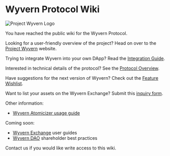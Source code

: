 # Wyvern Protocol Wiki

![Project Wyvern Logo](https://media.githubusercontent.com/media/ProjectWyvern/wyvern-branding/master/logo/logo-square-red-transparent-200x200.png?raw=true "Project Wyvern Logo")

You have reached the public wiki for the Wyvern Protocol.

Looking for a user-friendly overview of the project? Head on over to the [Project Wyvern](https://projectwyvern.com) website.

Trying to integrate Wyvern into your own DApp? Read the [Integration Guide](integration-guide).

Interested in technical details of the protocol? See the [Protocol Overview](protocol-overview).

Have suggestions for the next version of Wyvern? Check out the [Feature Wishlist](feature-wishlist).

Want to list your assets on the Wyvern Exchange? Submit this [inquiry form](https://exchange.projectwyvern.com/inquire).

Other information:

* [Wyvern Atomicizer usage guide](atomicizer-guide)

Coming soon:

* [Wyvern Exchange](wyvern-exchange) user guides
* [Wyvern DAO](wyvern-dao) shareholder best practices

Contact us if you would like write access to this wiki.